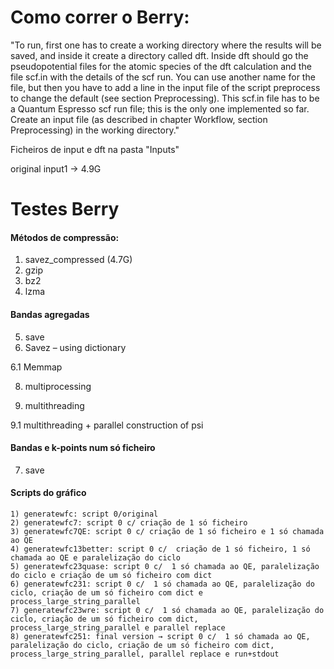# Como correr o Berry:
  "To run, first one has to create a working directory where the results will be saved, and
inside it create a directory called dft.
Inside dft should go the pseudopotential files for the atomic species of the dft calculation
and the file scf.in with the details of the scf run. You can use another name for the file,
but then you have to add a line in the input file of the script preprocess to change the
default (see section Preprocessing).
This scf.in file has to be a Quantum Espresso scf run file; this is the only one
implemented so far.
Create an input file (as described in chapter Workflow, section Preprocessing) in the
working directory."

  Ficheiros de input e dft na pasta "Inputs"



original input1 -> 4.9G
# Testes Berry
#### Métodos de compressão:
  1. savez_compressed (4.7G)
  2. gzip
  3. bz2
  4. lzma
#### Bandas agregadas

5. save
6. Savez – using dictionary

6.1 Memmap

8. multiprocessing

9. multithreading

9.1 multithreading + parallel construction of psi
#### Bandas e k-points num só ficheiro
  7. save

#### Scripts do gráfico
    1) generatewfc: script 0/original
    2) generatewfc7: script 0 c/ criação de 1 só ficheiro
    3) generatewfc7QE: script 0 c/ criação de 1 só ficheiro e 1 só chamada ao QE
    4) generatewfc13better: script 0 c/  criação de 1 só ficheiro, 1 só chamada ao QE e paralelização do ciclo
    5) generatewfc23quase: script 0 c/  1 só chamada ao QE, paralelização do ciclo e criação de um só ficheiro com dict
    6) generatewfc231: script 0 c/  1 só chamada ao QE, paralelização do ciclo, criação de um só ficheiro com dict e process_large_string_parallel
    7) generatewfc23wre: script 0 c/  1 só chamada ao QE, paralelização do ciclo, criação de um só ficheiro com dict, process_large_string_parallel e parallel replace
    8) generatewfc251: final version → script 0 c/  1 só chamada ao QE, paralelização do ciclo, criação de um só ficheiro com dict, process_large_string_parallel, parallel replace e run+stdout

